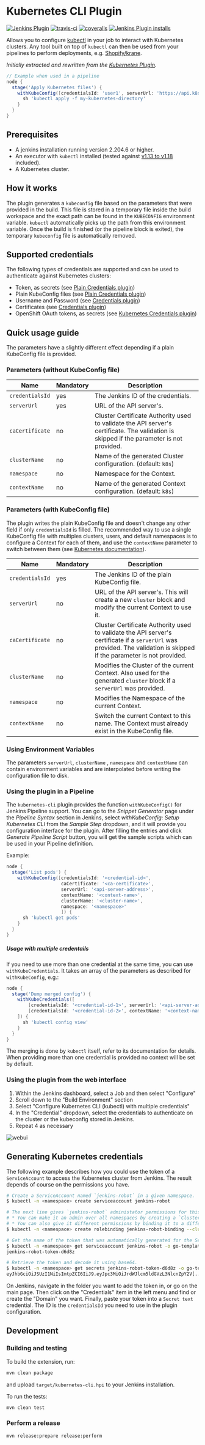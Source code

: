 # Kubernetes CLI Plugin

[![Jenkins Plugin](https://img.shields.io/jenkins/plugin/v/kubernetes-cli.svg)](https://plugins.jenkins.io/kubernetes-cli)
[![travis-ci](https://travis-ci.org/jenkinsci/kubernetes-cli-plugin.svg?branch=master)](https://travis-ci.org/jenkinsci/kubernetes-cli-plugin)
[![coveralls](https://coveralls.io/repos/github/jenkinsci/kubernetes-cli-plugin/badge.svg?branch=master)](https://coveralls.io/github/jenkinsci/kubernetes-cli-plugin?branch=master)
[![Jenkins Plugin installs](https://img.shields.io/jenkins/plugin/i/kubernetes-cli.svg)](https://plugins.jenkins.io/kubernetes-cli)

Allows you to configure [kubectl][kubectl] in your job to interact with Kubernetes clusters.
Any tool built on top of `kubectl` can then be used from your pipelines to perform deployments, e.g. [Shopify/krane][krane].

*Initially extracted and rewritten from the [Kubernetes Plugin][kubernetes-plugin].*

```groovy
// Example when used in a pipeline
node {
  stage('Apply Kubernetes files') {
    withKubeConfig([credentialsId: 'user1', serverUrl: 'https://api.k8s.my-company.com']) {
      sh 'kubectl apply -f my-kubernetes-directory'
    }
  }
}
```

## Prerequisites
* A jenkins installation running version 2.204.6 or higher.
* An executor with `kubectl` installed (tested against [v1.13 to v1.18][travis-config] included).
* A Kubernetes cluster.

## How it works
The plugin generates a `kubeconfig` file based on the parameters that were provided in the build.
This file is stored in a temporary file inside the build workspace and the exact path
can be found in the `KUBECONFIG` environment variable. `kubectl` automatically picks up the path
from this environment variable.
Once the build is finished (or the pipeline block is exited), the temporary `kubeconfig` file is
automatically removed.

## Supported credentials
The following types of credentials are supported and can be used to authenticate against Kubernetes clusters:
* Token, as secrets (see [Plain Credentials plugin][plain-credentials-plugin])
* Plain KubeConfig files (see [Plain Credentials plugin][plain-credentials-plugin])
* Username and Password (see [Credentials plugin][credentials-plugin])
* Certificates (see [Credentials plugin][credentials-plugin])
* OpenShift OAuth tokens, as secrets (see [Kubernetes Credentials plugin][kubernetes-credentials-plugin])

## Quick usage guide
The parameters have a slightly different effect depending if a plain KubeConfig file is provided.

### Parameters (without KubeConfig file)
| Name            | Mandatory | Description   |
| --------------- | --------- | ------------- |
| `credentialsId` | yes       | The Jenkins ID of the credentials. |
| `serverUrl`     | yes       | URL of the API server's. |
| `caCertificate` | no        | Cluster Certificate Authority used to validate the API server's certificate. The validation is skipped if the parameter is not provided. |
| `clusterName`   | no        | Name of the generated Cluster configuration. (default: `k8s`) |
| `namespace`     | no        | Namespace for the Context. |
| `contextName`   | no        | Name of the generated Context configuration. (default: `k8s`) |

### Parameters (with KubeConfig file)

The plugin writes the plain KubeConfig file and doesn't change any other field if only `credentialsId` is filled.
The recommended way to use a single KubeConfig file with multiples clusters, users, and default namespaces is to
configure a Context for each of them, and use the `contextName` parameter to switch between them (see [Kubernetes documentation][multi-clusters]).

| Name            | Mandatory | Description   |
| --------------- | --------- | ------------- |
| `credentialsId` | yes       | The Jenkins ID of the plain KubeConfig file. |
| `serverUrl`     | no        | URL of the API server's. This will create a new `cluster` block and modify the current Context to use it. |
| `caCertificate` | no        | Cluster Certificate Authority used to validate the API server's certificate if a `serverUrl` was provided. The validation is skipped if the parameter is not provided. |
| `clusterName`   | no        | Modifies the Cluster of the current Context. Also used for the generated `cluster` block if a `serverUrl` was provided. |
| `namespace`     | no        | Modifies the Namespace of the current Context. |
| `contextName`   | no        | Switch the current Context to this name. The Context must already exist in the KubeConfig file. |

### Using Environment Variables

The parameters `serverUrl`, `clusterName` , `namespace` and `contextName` can contain environment variables and are interpolated before writing the configuration file to disk.

### Using the plugin in a Pipeline
The `kubernetes-cli` plugin provides the function `withKubeConfig()` for Jenkins Pipeline support.
You can go to the *Snippet Generator* page under the *Pipeline Syntax* section in Jenkins, select
*withKubeConfig: Setup Kubernetes CLI* from the *Sample Step* dropdown, and it will provide you configuration
interface for the plugin. After filling the entries and click *Generate Pipeline Script* button, you will get the sample scripts which can be used
in your Pipeline definition.

Example:
```groovy
node {
  stage('List pods') {
    withKubeConfig([credentialsId: '<credential-id>',
                    caCertificate: '<ca-certificate>',
                    serverUrl: '<api-server-address>',
                    contextName: '<context-name>',
                    clusterName: '<cluster-name>',
                    namespace: '<namespace>'
                    ]) {
      sh 'kubectl get pods'
    }
  }
}
```

##### Usage with multiple credentails

If you need to use more than one credential at the same time, you can use `withKubeCredentials`. It takes an array of the
parameters as described for `withKubeConfig`, e.g.:

```groovy
node {
  stage('Dump merged config') {
    withKubeCredentials([
        [credentialsId: '<credential-id-1>', serverUrl: '<api-server-address>'],
        [credentialsId: '<credential-id-2>', contextName: '<context-name>']
    ]) {
      sh 'kubectl config view'
    }
  }
}
```

The merging is done by `kubectl` itself, refer to its documentation for details. When providing more than one credential
is provided no context will be set by default.

### Using the plugin from the web interface
1. Within the Jenkins dashboard, select a Job and then select "Configure"
2. Scroll down to the "Build Environment" section
3. Select "Configure Kubernetes CLI (kubectl) with multiple credentials"
4. In the "Credential" dropdown, select the credentials to authenticate on the cluster or the kubeconfig stored in Jenkins.
5. Repeat 4 as necessary

![webui](img/webui.png)

## Generating Kubernetes credentials
The following example describes how you could use the token of a `ServiceAccount` to access the Kubernetes cluster from Jenkins.
The result depends of course on the permissions you have.

```bash
# Create a ServiceAccount named `jenkins-robot` in a given namespace.
$ kubectl -n <namespace> create serviceaccount jenkins-robot

# The next line gives `jenkins-robot` administator permissions for this namespace.
# * You can make it an admin over all namespaces by creating a `ClusterRoleBinding` instead of a `RoleBinding`.
# * You can also give it different permissions by binding it to a different `(Cluster)Role`.
$ kubectl -n <namespace> create rolebinding jenkins-robot-binding --clusterrole=cluster-admin --serviceaccount=<namespace>:jenkins-robot

# Get the name of the token that was automatically generated for the ServiceAccount `jenkins-robot`.
$ kubectl -n <namespace> get serviceaccount jenkins-robot -o go-template --template='{{range .secrets}}{{.name}}{{"\n"}}{{end}}'
jenkins-robot-token-d6d8z

# Retrieve the token and decode it using base64.
$ kubectl -n <namespace> get secrets jenkins-robot-token-d6d8z -o go-template --template '{{index .data "token"}}' | base64 -d
eyJhbGciOiJSUzI1NiIsImtpZCI6IiJ9.eyJpc3MiOiJrdWJlcm5ldGVzL3NlcnZpY2V[...]
```

On Jenkins, navigate in the folder you want to add the token in, or go on the main page.
Then click on the "Credentials" item in the left menu and find or create the "Domain" you want.
Finally, paste your token into a `Secret text` credential. The ID is the `credentialsId` you need to use in the plugin configuration.

## Development

### Building and testing
To build the extension, run:
```bash
mvn clean package
```
and upload `target/kubernetes-cli.hpi` to your Jenkins installation.

To run the tests:
```bash
mvn clean test
```

### Perform a release
```bash
mvn release:prepare release:perform
```

[travis-config]:.travis.yml
[credentials-plugin]:https://github.com/jenkinsci/credentials-plugin
[kubernetes-plugin]:https://github.com/jenkinsci/kubernetes-plugin
[kubernetes-credentials-plugin]:https://github.com/jenkinsci/kubernetes-credentials-plugin
[plain-credentials-plugin]: https://github.com/jenkinsci/plain-credentials-plugin
[kubectl]:https://kubernetes.io/docs/reference/kubectl/overview/
[krane]:https://github.com/Shopify/krane
[master-build]: https://ci.jenkins.io/job/Plugins/job/kubernetes-cli-plugin/job/master/
[issue-tracker]: https://issues.jenkins-ci.org/issues/?jql=project%20%3D%20JENKINS%20AND%20status%20in%20(Open%2C%20%22In%20Progress%22%2C%20Reopened%2C%20%22In%20Review%22)%20AND%20component%20%3D%20kubernetes-cli-plugin
[multi-clusters]: https://kubernetes.io/docs/tasks/access-application-cluster/configure-access-multiple-clusters/
